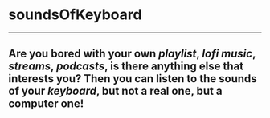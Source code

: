 # soundsOfKeyboard
_______
## Are you bored with your own *playlist*, *lofi music*, *streams*, *podcasts*, is there anything else that interests you? Then you can listen to the sounds of your *keyboard*, but not a real one, but a computer one!

